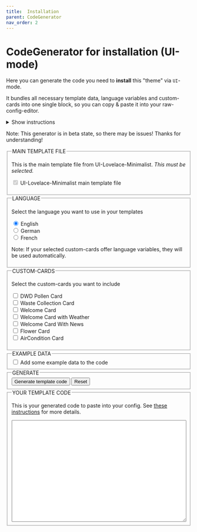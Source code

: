 ```yaml
---
title: 	Installation
parent: CodeGenerator
nav_order: 2
---
```


# CodeGenerator for installation (UI-mode)

Here you can generate the code you need to **install** this "theme" via `UI`-mode.

It bundles all necessary template data, language variables and custom-cards into one single block, so you can copy & paste it into your raw-config-editor.

<details><summary>Show instructions</summary>

1.  Select the language you want to use
1.  Select the custom-cards you want to install
1.  Select example data, if you want to have some example code added
1.  Click "Generate template code"
1.  The code will be generated and shows up in the textarea underneath the generate button
1.  Copy this code and paste it in your raw-config-editor
1.  See [these instructions](/installation/ui-mode), if you don't know where to paste this.

</details>

Note: This generator is in beta state, so there may be issues! Thanks for understanding!

<form name="minimalist-generator-install-test" method="post" action="">

<fieldset><legend style="text-transform: uppercase;">Main template file</legend>

This is the main template file from UI-Lovelace-Minimalist. _This must be selected._

<input type="checkbox" name="main_template" id="main_template" value="main_template" checked="checked" disabled=""> <label for="main_template">UI-Lovelace-Minimalist main template file</label>  
</fieldset>

<fieldset><legend style="text-transform: uppercase;">Language</legend>

Select the language you want to use in your templates

<input type="radio" name="language" id="language_en" value="en" checked="checked"> <label for="language_en">English</label>  
<input type="radio" name="language" id="language_de" value="de"> <label for="language_de">German</label>  
<input type="radio" name="language" id="language_fr" value="fr"> <label for="language_fr">French</label>  

Note: If your selected custom-cards offer language variables, they will be used automatically.

</fieldset>

<fieldset><legend style="text-transform: uppercase;">Custom-cards</legend>

Select the custom-cards you want to include

<input type="checkbox" name="custom_card_paddy_dwd_pollen" id="custom_card_paddy_dwd_pollen" value="custom_card_paddy_dwd_pollen"> <label for="custom_card_paddy_dwd_pollen">DWD Pollen Card</label>  
<input type="checkbox" name="custom_card_paddy_waste_collection" id="custom_card_paddy_waste_collection" value="custom_card_paddy_waste_collection"> <label for="custom_card_paddy_waste_collection">Waste Collection Card</label>  
<input type="checkbox" name="custom_card_paddy_welcome" id="custom_card_paddy_welcome" value="custom_card_paddy_welcome"> <label for="custom_card_paddy_welcome">Welcome Card</label>  
<input type="checkbox" name="custom_card_paddy_welcome_with_weather" id="custom_card_paddy_welcome_with_weather" value="custom_card_paddy_welcome_with_weather"> <label for="custom_card_paddy_welcome_with_weather">Welcome Card with Weather</label>  
<input type="checkbox" name="custom_card_paddy_welcome_with_news" id="custom_card_paddy_welcome_with_news" value="custom_card_paddy_welcome_with_news"> <label for="custom_card_paddy_welcome_with_news">Welcome Card With News</label>  
<input type="checkbox" name="custom_card_schumijo_flower" id="custom_card_schumijo_flower" value="custom_card_schumijo_flower"> <label for="custom_card_schumijo_flower">Flower Card</label>  
<input type="checkbox" name="custom_card_tpx01_aircondition" id="custom_card_tpx01_aircondition" value="custom_card_tpx01_aircondition"> <label for="custom_card_tpx01_aircondition">AirCondition Card</label>  
</fieldset>

<fieldset><legend style="text-transform: uppercase;">Example data</legend> <input type="checkbox" name="example" id="example" value="example"> <label for="example">Add some example data to the code</label></fieldset>

<fieldset><legend style="text-transform: uppercase;">Generate</legend> <input type="button" name="submit" value="Generate template code" onclick="generateInstallCode()"> <input type="reset" name="reset" value="Reset"></fieldset>

<fieldset><legend style="text-transform: uppercase;">Your template code</legend>

This is your generated code to paste into your config. See [these instructions](/installation/ui-mode) for more details.

<textarea id="generated_code" name="generated_code" rows="18" cols="60" style="width: 100%;"></textarea></fieldset>

</form>